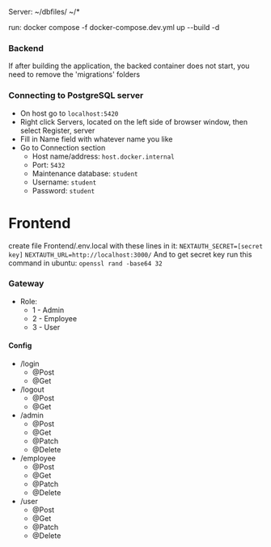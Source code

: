 Server:
~/dbfiles/
~/*

run: docker compose -f docker-compose.dev.yml up --build -d

### Backend
If after building the application, the backed container does not start, you need to remove the 'migrations' folders


### Connecting to PostgreSQL server
* On host go to `localhost:5420`
* Right click Servers, located on the left side of browser window, then select Register, server
* Fill in Name field with whatever name you like
* Go to Connection section
  * Host name/address: `host.docker.internal`
  * Port: `5432`
  * Maintenance database: `student`
  * Username: `student`
  * Password: `student`


# Frontend
create file Frontend/.env.local with these lines in it:
`NEXTAUTH_SECRET=[secret key]`
`NEXTAUTH_URL=http://localhost:3000/`
And to get secret key run this command in ubuntu: `openssl rand -base64 32` 

### Gateway
* Role:
  * 1 - Admin
  * 2 - Employee
  * 3 - User

#### Config
* /login 
  * @Post
  * @Get
* /logout
  * @Post
  * @Get
* /admin
  * @Post
  * @Get
  * @Patch
  * @Delete
* /employee
  * @Post
  * @Get
  * @Patch
  * @Delete
* /user
  * @Post
  * @Get
  * @Patch
  * @Delete